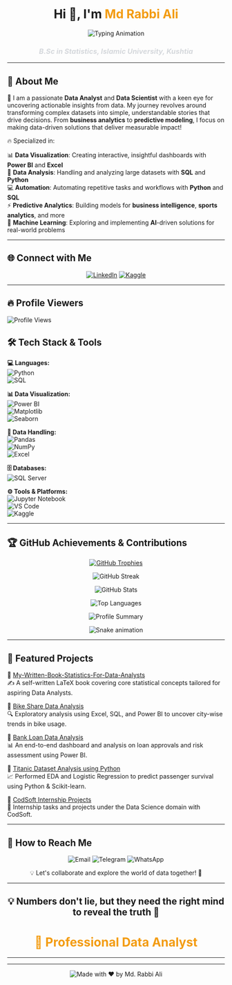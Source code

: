<h1 align="center">Hi 👋, I'm <span style="color:#f39c12;">Md Rabbi Ali</span></h1>

<p align="center">
  <img src="https://readme-typing-svg.demolab.com?font=Fira+Code&size=20&color=F39C12&center=true&vCenter=true&width=600&height=50&duration=2500&lines=Educator+by+Day+%7C+Data+Scientist+by+Night+%F0%9F%8C%99;Data+Driven+Decision+Making%21;Always+Learning+%7C+Always+Evolving%21;Turning+Raw+Data+Into+Winning+Insight%21;Python+%7C+Power+BI+%7C+SQL+%7C+Excel+%7C" alt="Typing Animation" />
</p>

<h3 align="center"><i style="color:#D5D8DC;">B.Sc in Statistics, Islamic University, Kushtia</i></h3>

---
## 🚀 About Me  
🎯 I am a passionate **Data Analyst** and **Data Scientist** with a keen eye for uncovering actionable insights from data. My journey revolves around transforming complex datasets into simple, understandable stories that drive decisions. From **business analytics** to **predictive modeling**, I focus on making data-driven solutions that deliver measurable impact!

🔥 Specialized in:

📊 **Data Visualization**: Creating interactive, insightful dashboards with **Power BI** and **Excel**  
📝 **Data Analysis**: Handling and analyzing large datasets with **SQL** and **Python**  
💻 **Automation**: Automating repetitive tasks and workflows with **Python** and **SQL**  
⚡ **Predictive Analytics**: Building models for **business intelligence**, **sports analytics**, and more  
🧠 **Machine Learning**: Exploring and implementing **AI**-driven solutions for real-world problems

---
## 🌐 Connect with Me  
<p align="center">
  <a href="https://linkedin.com/in/rabbitheanalyst"><img src="https://img.shields.io/badge/LinkedIn-0A66C2?style=for-the-badge&logo=linkedin&logoColor=white" alt="LinkedIn"></a>
  <a href="https://www.kaggle.com/mdrabbiali"><img src="https://img.shields.io/badge/Kaggle-20BEFF?style=for-the-badge&logo=kaggle&logoColor=white" alt="Kaggle"></a>
</p>

---
## 🔥 Profile Viewers 
<img src="https://komarev.com/ghpvc/?username=RabbiTheAnalyst&label=Profile%20Views&style=for-the-badge&color=2ECC71" alt="Profile Views" />  

## 🛠 Tech Stack & Tools

**💻 Languages:**  
![Python](https://img.shields.io/badge/Python-3776AB?style=for-the-badge&logo=python&logoColor=white)  
![SQL](https://img.shields.io/badge/SQL-4479A1?style=for-the-badge&logo=mysql&logoColor=white)

**📊 Data Visualization:**  
![Power BI](https://img.shields.io/badge/Power%20BI-F2C811?style=for-the-badge&logo=powerbi&logoColor=black)  
![Matplotlib](https://img.shields.io/badge/Matplotlib-003366?style=for-the-badge&logo=matplotlib&logoColor=white)  
![Seaborn](https://img.shields.io/badge/Seaborn-1F77B4?style=for-the-badge&logo=seaborn&logoColor=white)

**📂 Data Handling:**  
![Pandas](https://img.shields.io/badge/Pandas-150458?style=for-the-badge&logo=pandas&logoColor=white)  
![NumPy](https://img.shields.io/badge/NumPy-013243?style=for-the-badge&logo=numpy&logoColor=white)  
![Excel](https://img.shields.io/badge/Excel-217346?style=for-the-badge&logo=microsoft-excel&logoColor=white)

**🗄️ Databases:**  
![SQL Server](https://img.shields.io/badge/SQL%20Server-CC2927?style=for-the-badge&logo=microsoftsqlserver&logoColor=white)

**⚙️ Tools & Platforms:**  
![Jupyter Notebook](https://img.shields.io/badge/Jupyter%20Notebook-F37626?style=for-the-badge&logo=jupyter&logoColor=white)  
![VS Code](https://img.shields.io/badge/VS%20Code-007ACC?style=for-the-badge&logo=visualstudiocode&logoColor=white)  
![Kaggle](https://img.shields.io/badge/Kaggle-20BEFF?style=for-the-badge&logo=kaggle&logoColor=white)
 
--- 
## 🏆 GitHub Achievements & Contributions
<p align="center">
  <a href="https://github.com/ryo-ma/github-profile-trophy">
    <img src="https://github-profile-trophy.vercel.app/?username=RabbiTheAnalyst&theme=algolia&margin-w=15&margin-h=15" alt="GitHub Trophies" />
  </a>
</p>

<p align="center">
  <img src="https://github-readme-streak-stats.herokuapp.com/?user=RabbiTheAnalyst&theme=dark&hide_border=true&date_format=M%20j%2C%20Y" alt="GitHub Streak" />
</p>

<p align="center">
  <img src="https://github-readme-stats.vercel.app/api?username=RabbiTheAnalyst&show_icons=true&theme=tokyonight&hide=contribs,prs&include_all_commits=true" alt="GitHub Stats" />
</p>

<p align="center">
  <img src="https://github-readme-stats.vercel.app/api/top-langs/?username=RabbiTheAnalyst&layout=compact&theme=tokyonight&hide_border=true" alt="Top Languages" />
</p>

<p align="center">
  <img src="https://github-profile-summary-cards.vercel.app/api/cards/profile-details?username=RabbiTheAnalyst&theme=tokyonight" alt="Profile Summary" />
</p>

<!-- Snake Animation -->
<p align="center">
  <img src="https://github.com/RabbiTheAnalyst/RabbiTheAnalyst/blob/output/github-contribution-grid-snake.svg" alt="Snake animation" />
</p>

---
## 📂 Featured Projects  

📘 [My-Written-Book-Statistics-For-Data-Analysts](https://github.com/RabbiTheAnalyst/My-Written-Book-Statistics-For-Data-Analysts/blob/main/Stat-Book-for-Data-Analyst%20.pdf)  
✍️ A self-written LaTeX book covering core statistical concepts tailored for aspiring Data Analysts.

🚴 [Bike Share Data Analysis](https://github.com/RabbiTheAnalyst/Bike-Share-Data-Analysis)  
🔍 Exploratory analysis using Excel, SQL, and Power BI to uncover city-wise trends in bike usage.

🏦 [Bank Loan Data Analysis](https://github.com/RabbiTheAnalyst/-Bank-Loan-Data-Analysis-)  
📊 An end-to-end dashboard and analysis on loan approvals and risk assessment using Power BI.

🚢 [Titanic Dataset Analysis using Python](https://www.kaggle.com/code/mdrabbiali/titanic-dataset-eda-logistic-regression)  
📈 Performed EDA and Logistic Regression to predict passenger survival using Python & Scikit-learn.

💼 [CodSoft Internship Projects](https://github.com/RabbiTheAnalyst/CODSOFT)  
🚀 Internship tasks and projects under the Data Science domain with CodSoft.

--- 
## 📩 How to Reach Me  
<p align="center">
  <a href="mailto:rabbi.stat.iu@gmail.com" style="text-decoration: none;">
    <img src="https://img.shields.io/badge/Email-1E90FF?style=for-the-badge&logo=gmail&logoColor=white" alt="Email" />
  </a>
  <a href="https://t.me/Rabbi_Bhai" style="text-decoration: none;">
    <img src="https://img.shields.io/badge/Telegram-1E90FF?style=for-the-badge&logo=telegram&logoColor=white" alt="Telegram" />
  </a>
  <a href="https://wa.me/+8801740083864" style="text-decoration: none;">
    <img src="https://img.shields.io/badge/WhatsApp-1E90FF?style=for-the-badge&logo=whatsapp&logoColor=white" alt="WhatsApp" />
  </a>
</p>  
<p align="center">
  💡 Let's collaborate and explore the world of data together! 🚀
</p>

---  

<h2 align="center">💡 Numbers don't lie, but they need the right mind to reveal the truth 🌙</h2>

<h1 align="center" style="color:#f39c12;">💼 Professional Data Analyst</h1>  

---  
---

<p align="center">
  <img src="https://img.shields.io/badge/Made%20with%20❤️%20by-Md. Rabbi Ali-red?style=for-the-badge" alt="Made with ❤️ by Md. Rabbi Ali">
</p>
